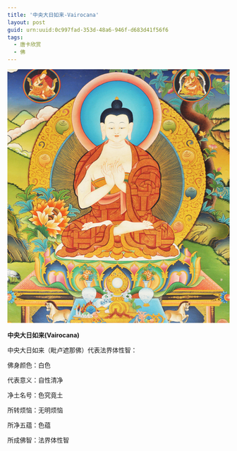 ```yaml
---
title: '中央大日如来-Vairocana'
layout: post
guid: urn:uuid:0c997fad-353d-48a6-946f-d683d41f56f6
tags:
  - 唐卡欣赏
  - 佛
---
```



[![YamdrokTso](/media/files/2006/09/05/Vairocana.jpg)](https://bolg-1257385283.cos.ap-chengdu.myqcloud.com/2006/09/05/Vairocana.jpg)

**中央大日如来(Vairocana)**

中央大日如来（毗卢遮那佛）代表法界体性智：

佛身颜色：白色

代表意义：自性清净

净土名号：色究竟土

所转烦恼：无明烦恼

所净五蕴：色蕴

所成佛智：法界体性智